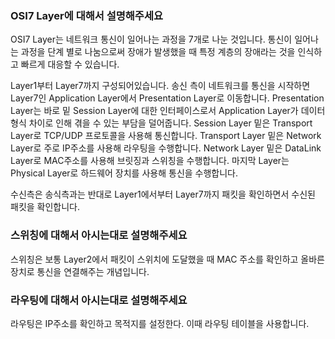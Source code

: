 ### OSI7 Layer에 대해서 설명해주세요
OSI7 Layer는 네트워크 통신이 일어나는 과정을 7개로 나눈 것입니다. 통신이 일어나는 과정을 단계 별로 나눔으로써 장애가 발생했을 때 특정 계층의 장애라는 것을 인식하고 빠르게 대응할 수 있습니다.

Layer1부터 Layer7까지 구성되어있습니다. 송신 측이 네트워크를 통신을 시작하면 Layer7인 Application Layer에서 Presentation Layer로 이동합니다. Presentation Layer는 바로 밑 Session Layer에 대한 인터페이스로서 Application Layer가 데이터 형식 차이로 인해 겪을 수 있는 부담을 덜어줍니다. Session Layer 밑은 Transport Layer로 TCP/UDP 프로토콜을 사용해 통신합니다. Transport Layer 밑은 Network Layer로 주로 IP주소를 사용해 라우팅을 수행합니다. Network Layer 밑은 DataLink Layer로 MAC주소를 사용해 브릿징과 스위칭을 수행합니다. 마지막 Layer는 Physical Layer로 하드웨어 장치를 사용해 통신을 수행합니다.

수신측은 송식측과는 반대로 Layer1에서부터 Layer7까지 패킷을 확인하면서 수신된 패킷을 확인합니다.

### 스위칭에 대해서 아시는대로 설명해주세요
스위칭은 보통 Layer2에서 패킷이 스위치에 도달했을 때 MAC 주소를 확인하고 올바른 장치로 통신을 연결해주는 개념입니다.

### 라우팅에 대해서 아시는대로 설명해주세요
라우팅은 IP주소를 확인하고 목적지를 설정한다. 이때 라우팅 테이블을 사용합니다.

